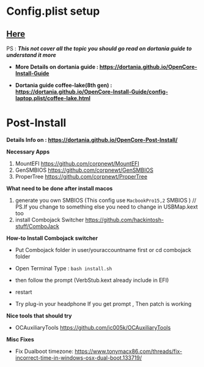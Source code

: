 # Config.plist setup
## [Here](ConfigExplain.md)
PS : ***This not cover all the topic you should go read on dortania guide to understand it more***


- **More Details on dortania guide : https://dortania.github.io/OpenCore-Install-Guide**

- **Dortania guide coffee-lake(8th gen) : https://dortania.github.io/OpenCore-Install-Guide/config-laptop.plist/coffee-lake.html**

# Post-Install
**Details Info on : https://dortania.github.io/OpenCore-Post-Install/**

**Necessary Apps**
1. MountEFI https://github.com/corpnewt/MountEFI
2. GenSMBIOS https://github.com/corpnewt/GenSMBIOS
3. ProperTree https://github.com/corpnewt/ProperTree

**What need to be done after install macos**
1. generate you own SMBIOS (This config use `MacbookPro15,2` SMBIOS ) 
// PS.If you change to something else you need to change in USBMap.kext too
2. install Combojack Switcher https://github.com/hackintosh-stuff/ComboJack

**How-to Install Combojack switcher**
- Put Combojack folder in user/youraccountname first or cd combojack folder

- Open Terminal Type : ```bash install.sh ```

- then follow the prompt (VerbStub.kext already include in EFI)
- restart
- Try plug-in your headphone If you get prompt , Then patch is working

**Nice tools that should try**
- OCAuxiliaryTools https://github.com/ic005k/OCAuxiliaryTools

**Misc Fixes**
- Fix Dualboot timezone: https://www.tonymacx86.com/threads/fix-incorrect-time-in-windows-osx-dual-boot.133719/
